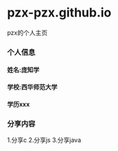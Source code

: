 # pzx-pzx.github.io
pzx的个人主页

### 个人信息
#### 姓名:庞知学
#### 学校:西华师范大学
#### 学历xxx

### 分享内容
1.分享c
2.分享js
3.分享java
